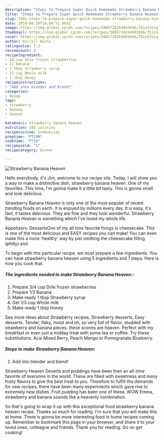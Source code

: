 ```yaml
---
description: "Steps to Prepare Super Quick Homemade Strawberry Banana Heaven"
title: "Steps to Prepare Super Quick Homemade Strawberry Banana Heaven"
slug: 7401-steps-to-prepare-super-quick-homemade-strawberry-banana-heaven
date: 2019-08-30T14:04:51.464Z
image: https://img-global.cpcdn.com/recipes/5805728264093696/751x532cq70/strawberry-banana-heaven-recipe-main-photo.jpg
thumbnail: https://img-global.cpcdn.com/recipes/5805728264093696/751x532cq70/strawberry-banana-heaven-recipe-main-photo.jpg
cover: https://img-global.cpcdn.com/recipes/5805728264093696/751x532cq70/strawberry-banana-heaven-recipe-main-photo.jpg
author: Darrell Burns
ratingvalue: 3.2
reviewcount: 3
recipeingredient:
- 34 cup Dole frozen strawberries
- 12 Banana
- 1 tbsp Strawberry syrup
- 13 cup Whole milk
- 1 tbsp Honey
recipeinstructions:
- "Add into blender and blend!"
categories:
- Resep
tags:
- strawberry
- banana
- heaven

katakunci: strawberry banana heaven
nutrition: 183 calories
recipecuisine: Indonesian
preptime: "PT29M"
cooktime: "PT1H"
recipeyield: "1"
recipecategory: Dinner

---
```



![Strawberry Banana Heaven](https://img-global.cpcdn.com/recipes/5805728264093696/751x532cq70/strawberry-banana-heaven-recipe-main-photo.jpg)

Hello everybody, it's Jim, welcome to our recipe site. Today, I will show you a way to make a distinctive dish, strawberry banana heaven. One of my favorites. This time, I'm gonna make it a little bit tasty. This is gonna smell and look delicious.

Strawberry Banana Heaven is only one of the most popular of recent trending foods on earth. It is enjoyed by millions every day. It is easy, it's fast, it tastes delicious. They are fine and they look wonderful. Strawberry Banana Heaven is something which I've loved my whole life.

Appetizers· DessertsOne of my all time favorite things is cheesecake. This is one of the most delicious and EASY recipes you can make! You can even make this a more &#39;healthy&#39; way by just omitting the cheesecake filling (philly) and.


To begin with this particular recipe, we must prepare a few ingredients. You can have strawberry banana heaven using 5 ingredients and 1 steps. Here is how you cook that.

##### The ingredients needed to make Strawberry Banana Heaven::

1. Prepare 3/4 cup Dole frozen strawberries
1. Prepare 1/2 Banana
1. Make ready 1 tbsp Strawberry syrup
1. Get 1/3 cup Whole milk
1. Make ready 1 tbsp Honey


See more ideas about Strawberry recipes, Strawberry desserts, Easy desserts. Tender, flaky, moist and oh, so very full of flavor, studded with strawberry and banana pieces, these scones are heaven. Perfect with my breakfast or even just a midday treat with some tea or coffee. Try these substitutions: Acai Mixed Berry, Peach Mango or Pomegranate Blueberry. 

##### Steps to make Strawberry Banana Heaven:

1. Add into blender and blend!


Strawberry Heaven Deserts and puddings have been then an all-time favorite of everyone in the world. These are filled with sweetness and many fruity flavors to give the best treat to you. Therefore to fulfill the demands for new recipes, there have been many experiments which gave rise to extremely new dishes. Fruit pudding has been one of these. WOW Emma, strawberry and banana sounds like a heavenly combination. 

So that's going to wrap it up with this exceptional food strawberry banana heaven recipe. Thanks so much for reading. I'm sure that you will make this at home. There is gonna be more interesting food in home recipes coming up. Remember to bookmark this page in your browser, and share it to your loved ones, colleague and friends. Thank you for reading. Go on get cooking!
